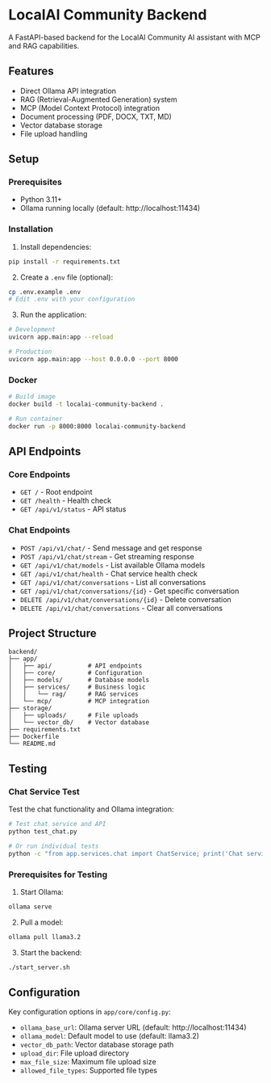 # LocalAI Community Backend

A FastAPI-based backend for the LocalAI Community AI assistant with MCP and RAG capabilities.

## Features

- Direct Ollama API integration
- RAG (Retrieval-Augmented Generation) system
- MCP (Model Context Protocol) integration
- Document processing (PDF, DOCX, TXT, MD)
- Vector database storage
- File upload handling

## Setup

### Prerequisites

- Python 3.11+
- Ollama running locally (default: http://localhost:11434)

### Installation

1. Install dependencies:
```bash
pip install -r requirements.txt
```

2. Create a `.env` file (optional):
```bash
cp .env.example .env
# Edit .env with your configuration
```

3. Run the application:
```bash
# Development
uvicorn app.main:app --reload

# Production
uvicorn app.main:app --host 0.0.0.0 --port 8000
```

### Docker

```bash
# Build image
docker build -t localai-community-backend .

# Run container
docker run -p 8000:8000 localai-community-backend
```

## API Endpoints

### Core Endpoints
- `GET /` - Root endpoint
- `GET /health` - Health check
- `GET /api/v1/status` - API status

### Chat Endpoints
- `POST /api/v1/chat/` - Send message and get response
- `POST /api/v1/chat/stream` - Get streaming response
- `GET /api/v1/chat/models` - List available Ollama models
- `GET /api/v1/chat/health` - Chat service health check
- `GET /api/v1/chat/conversations` - List all conversations
- `GET /api/v1/chat/conversations/{id}` - Get specific conversation
- `DELETE /api/v1/chat/conversations/{id}` - Delete conversation
- `DELETE /api/v1/chat/conversations` - Clear all conversations

## Project Structure

```
backend/
├── app/
│   ├── api/          # API endpoints
│   ├── core/         # Configuration
│   ├── models/       # Database models
│   ├── services/     # Business logic
│   │   └── rag/      # RAG services
│   └── mcp/          # MCP integration
├── storage/
│   ├── uploads/      # File uploads
│   └── vector_db/    # Vector database
├── requirements.txt
├── Dockerfile
└── README.md
```

## Testing

### Chat Service Test
Test the chat functionality and Ollama integration:

```bash
# Test chat service and API
python test_chat.py

# Or run individual tests
python -c "from app.services.chat import ChatService; print('Chat service imported successfully')"
```

### Prerequisites for Testing
1. Start Ollama:
```bash
ollama serve
```

2. Pull a model:
```bash
ollama pull llama3.2
```

3. Start the backend:
```bash
./start_server.sh
```

## Configuration

Key configuration options in `app/core/config.py`:

- `ollama_base_url`: Ollama server URL (default: http://localhost:11434)
- `ollama_model`: Default model to use (default: llama3.2)
- `vector_db_path`: Vector database storage path
- `upload_dir`: File upload directory
- `max_file_size`: Maximum file upload size
- `allowed_file_types`: Supported file types 